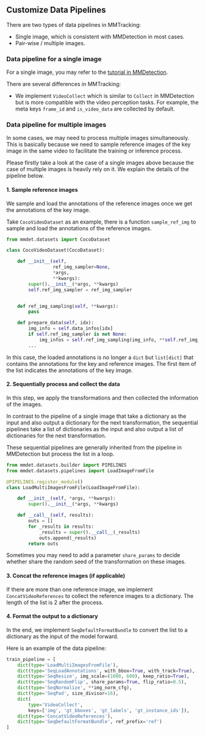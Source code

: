 ## Customize Data Pipelines

There are two types of data pipelines in MMTracking:

- Single image, which is consistent with MMDetection in most cases.
- Pair-wise / multiple images.

### Data pipeline for a single image

For a single image, you may refer to the [tutorial in MMDetection](https://mmdetection.readthedocs.io/en/latest/tutorials/data_pipeline.html).

There are several differences in MMTracking:

- We implement `VideoCollect` which is similar to `Collect` in MMDetection but is more compatible with the video perception tasks. For example, the meta keys `frame_id` and `is_video_data` are collected by default.

### Data pipeline for multiple images

In some cases, we may need to process multiple images simultaneously.
This is basically because we need to sample reference images of the key image in the same video to facilitate the training or inference process.

Please firstly take a look at the case of a single images above because the case of multiple images is heavily rely on it.
We explain the details of the pipeline below.

#### 1. Sample reference images

We sample and load the annotations of the reference images once we get the annotations of the key image.

Take `CocoVideoDataset` as an example, there is a function `sample_ref_img` to sample and load the annotations of the reference images.

```python
from mmdet.datasets import CocoDataset

class CocoVideoDataset(CocoDataset):

    def __init__(self,
                 ref_img_sampler=None,
                 *args,
                 **kwargs):
        super().__init__(*args, **kwargs)
        self.ref_img_sampler = ref_img_sampler


    def ref_img_sampling(self, **kwargs):
        pass

    def prepare_data(self, idx):
        img_info = self.data_infos[idx]
        if self.ref_img_sampler is not None:
            img_infos = self.ref_img_sampling(img_info, **self.ref_img_sampler)
        ...
```

In this case, the loaded annotations is no longer a `dict` but `list[dict]` that contains the annotations for the key and reference images.
The first item of the list indicates the annotations of the key image.

#### 2. Sequentially process and collect the data

In this step, we apply the transformations and then collected the information of the images.

In contrast to the pipeline of a single image that take a dictionary as the input and also output a dictionary for the next transformation, the sequential pipelines take a list of dictionaries as the input and also output a list of dictionaries for the next transformation.

These sequential pipelines are generally inherited from the pipeline in MMDetection but process the list in a loop.

```python
from mmdet.datasets.builder import PIPELINES
from mmdet.datasets.pipelines import LoadImageFromFile

@PIPELINES.register_module()
class LoadMultiImagesFromFile(LoadImageFromFile):

    def __init__(self, *args, **kwargs):
        super().__init__(*args, **kwargs)

    def __call__(self, results):
        outs = []
        for _results in results:
            _results = super().__call__(_results)
            outs.append(_results)
        return outs
```

Sometimes you may need to add a parameter `share_params` to decide whether share the random seed of the transformation on these images.

#### 3. Concat the reference images (if applicable)

If there are more than one reference image, we implement `ConcatVideoReferences` to collect the reference images to a dictionary.
The length of the list is 2 after the process.

#### 4. Format the output to a dictionary

In the end, we implement `SeqDefaultFormatBundle` to convert the list to a dictionary as the input of the model forward.

Here is an example of the data pipeline:

```python
train_pipeline = [
    dict(type='LoadMultiImagesFromFile'),
    dict(type='SeqLoadAnnotations', with_bbox=True, with_track=True),
    dict(type='SeqResize', img_scale=(1000, 600), keep_ratio=True),
    dict(type='SeqRandomFlip', share_params=True, flip_ratio=0.5),
    dict(type='SeqNormalize', **img_norm_cfg),
    dict(type='SeqPad', size_divisor=16),
    dict(
        type='VideoCollect',
        keys=['img', 'gt_bboxes', 'gt_labels', 'gt_instance_ids']),
    dict(type='ConcatVideoReferences'),
    dict(type='SeqDefaultFormatBundle', ref_prefix='ref')
]
```
